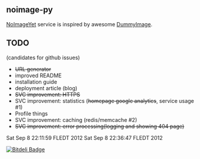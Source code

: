 ## noimage-py ##
[NoImageYet](https://noimageyet.com "NoImageYet") service 
is inspired by awesome
[DummyImage](http://dummyimage.com/ "DummyImage").

## TODO ##

(candidates for github issues)

* ~~URL generator~~
* improved README
* installation guide
* deployment article (blog)
* ~~SVC improvement: HTTPS~~
* SVC improvement: statistics (~~homepage google analytics~~, service usage #1)
* Profile things
* SVC improvement: caching (redis/memcache #2)
* ~~SVC improvement: error processing(logging and showing 404 page)~~

Sat Sep 8 22:11:59 FLEDT 2012
Sat Sep 8 22:36:47 FLEDT 2012


[![Bitdeli Badge](https://d2weczhvl823v0.cloudfront.net/leonardinius/noimage-py/trend.png)](https://bitdeli.com/free "Bitdeli Badge")


